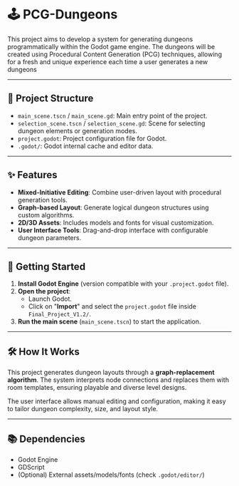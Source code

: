 # 🕹️ PCG-Dungeons
This project aims to develop a system for generating dungeons programmatically within the Godot game engine. The dungeons will be created using Procedural Content Generation (PCG) techniques, allowing for a fresh and unique experience each time a user generates a new dungeons

---

## 📂 Project Structure

* `main_scene.tscn` / `main_scene.gd`: Main entry point of the project.
* `selection_scene.tscn` / `selection_scene.gd`: Scene for selecting dungeon elements or generation modes.
* `project.godot`: Project configuration file for Godot.
* `.godot/`: Godot internal cache and editor data.

---

## ✨ Features

* **Mixed-Initiative Editing**: Combine user-driven layout with procedural generation tools.
* **Graph-based Layout**: Generate logical dungeon structures using custom algorithms.
* **2D/3D Assets**: Includes models and fonts for visual customization.
* **User Interface Tools**: Drag-and-drop interface with configurable dungeon parameters.

---

## 🚀 Getting Started

1.  **Install Godot Engine** (version compatible with your `.project.godot` file).
2.  **Open the project**:
    * Launch Godot.
    * Click on "**Import**" and select the `project.godot` file inside `Final_Project_V1.2/`.
3.  **Run the main scene** (`main_scene.tscn`) to start the application.

---

## 🛠️ How It Works

This project generates dungeon layouts through a **graph-replacement algorithm**. The system interprets node connections and replaces them with room templates, ensuring playable and diverse level designs.

The user interface allows manual editing and configuration, making it easy to tailor dungeon complexity, size, and layout style.

---

## 📚 Dependencies

* Godot Engine
* GDScript
* (Optional) External assets/models/fonts (check `.godot/editor/`)
